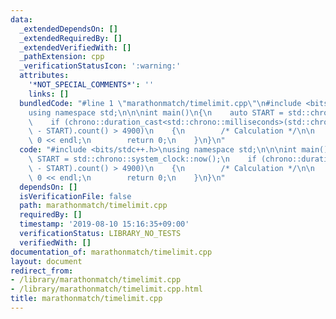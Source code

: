 ```yaml
---
data:
  _extendedDependsOn: []
  _extendedRequiredBy: []
  _extendedVerifiedWith: []
  _pathExtension: cpp
  _verificationStatusIcon: ':warning:'
  attributes:
    '*NOT_SPECIAL_COMMENTS*': ''
    links: []
  bundledCode: "#line 1 \"marathonmatch/timelimit.cpp\"\n#include <bits/stdc++.h>\n\
    using namespace std;\n\n\nint main()\n{\n    auto START = std::chrono::system_clock::now();\n\
    \    if (chrono::duration_cast<std::chrono::milliseconds>(std::chrono::system_clock::now()\
    \ - START).count() > 4900)\n    {\n        /* Calculation */\n\n        cout <<\
    \ 0 << endl;\n        return 0;\n    }\n}\n"
  code: "#include <bits/stdc++.h>\nusing namespace std;\n\n\nint main()\n{\n    auto\
    \ START = std::chrono::system_clock::now();\n    if (chrono::duration_cast<std::chrono::milliseconds>(std::chrono::system_clock::now()\
    \ - START).count() > 4900)\n    {\n        /* Calculation */\n\n        cout <<\
    \ 0 << endl;\n        return 0;\n    }\n}\n"
  dependsOn: []
  isVerificationFile: false
  path: marathonmatch/timelimit.cpp
  requiredBy: []
  timestamp: '2019-08-10 15:16:35+09:00'
  verificationStatus: LIBRARY_NO_TESTS
  verifiedWith: []
documentation_of: marathonmatch/timelimit.cpp
layout: document
redirect_from:
- /library/marathonmatch/timelimit.cpp
- /library/marathonmatch/timelimit.cpp.html
title: marathonmatch/timelimit.cpp
---
```

